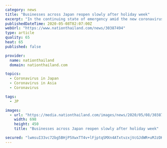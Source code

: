 ```yaml
---
category: news
title: "Businesses across Japan reopen slowly after holiday week"
excerpt: "In the continuing state of emergency amid the new coronavirus pandemic, commuters wearing face masks were back on Thursday, the first day after the Golden Week holidays. Many of them passed through major train stations in the 13 prefectures that are on special alert regarding infection-prevention measures."
publishedDateTime: 2020-05-08T02:07:00Z
webUrl: "https://www.nationthailand.com/news/30387494"
type: article
quality: 65
heat: 65
published: false

provider:
  name: nationthailand
  domain: nationthailand.com

topics:
  - Coronavirus in Japan
  - Coronavirus in Asia
  - Coronavirus

tags:
  - JP

images:
  - url: "https://media.nationthailand.com/images/news/2020/05/08/30387494/800_ec760bd409c8c3f.jpg?v=1588903359"
    width: 698
    height: 450
    title: "Businesses across Japan reopen slowly after holiday week"

secured: "lwmsuI33vc72bg5BHjP5XwxTT4v+lFjptqSMXn4ATxtvzxjVcGJdWR+uMJzDKufFIFONWQ6xD3hzSwFyRYW4i2q/5T6KHHt4k2nRwvxSh6YK0smGHL7lglVOJwUgaEVODRmqYa086Ilm8j1l0HEIt0VGbhvxlvc8LCNq7ZzW8jBmi0eetiV/8yGEjpJ3+ig4bA7Y6YW9bZjkoJy9ybNI5DlSXthWQmgLk1bR9TrjBbCM92o+FBQ1I5unBqIpviIOA+Z5I6a82mB3jDER4G5IDgDC7viMsuBwgPdyCBu9b/lDUPlGGOTLc3D+MArPOKC0;cTfTl9Ul0yPLduMB93yI5w=="
---
```


